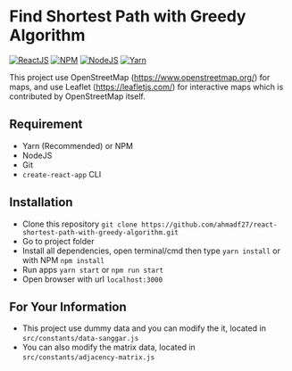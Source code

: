 # Find Shortest Path with Greedy Algorithm
[![ReactJS](https://img.shields.io/badge/React-v16.13.1-blue)](http://reactjs.org/)
[![NPM](https://img.shields.io/badge/npm-v6.14.1-red)](https://www.npmjs.com/)
[![NodeJS](https://img.shields.io/badge/node-v10.16.3-brightgreen)](https://www.nodejs.org/)
[![Yarn](https://img.shields.io/badge/yarn-v1.21.1-blue)](https://yarnpkg.com/)

This project use OpenStreetMap (https://www.openstreetmap.org/) for maps, and use Leaflet (https://leafletjs.com/) for interactive maps which is contributed by OpenStreetMap itself.

## Requirement
* Yarn (Recommended) or NPM
* NodeJS
* Git
* ```create-react-app``` CLI

## Installation
* Clone this repository ```git clone https://github.com/ahmadf27/react-shortest-path-with-greedy-algorithm.git```
* Go to project folder
* Install all dependencies, open terminal/cmd then type ```yarn install``` or with NPM ```npm install```
* Run apps ```yarn start``` or ```npm run start```
* Open browser with url ```localhost:3000```

## For Your Information
* This project use dummy data and you can modify the it, located in ```src/constants/data-sanggar.js```
* You can also modify the matrix data, located in ```src/constants/adjacency-matrix.js```
